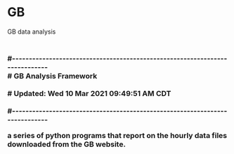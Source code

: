 # GB
GB data analysis
<h3>
<br>
#----------------------------------------------------------------------------
<br>
#    GB Analysis Framework <br>
<br>
#    Updated:  Wed 10 Mar 2021 09:49:51 AM CDT <br>
<br>
#----------------------------------------------------------------------------
<p>
a series of python programs that report on the hourly data files downloaded from
the GB website.
